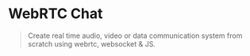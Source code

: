 # WebRTC Chat

> Create real time audio, video or data communication system from scratch using webrtc, websocket & JS.

